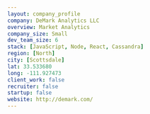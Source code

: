 ```yaml
---
layout: company_profile
company: DeMark Analytics LLC
overview: Market Analytics
company_size: Small
dev_team_size: 6
stack: [JavaScript, Node, React, Cassandra]
region: [North]
city: [Scottsdale]
lat: 33.533680
long: -111.927473
client_work: false
recruiter: false
startup: false
website: http://demark.com/
---
```

